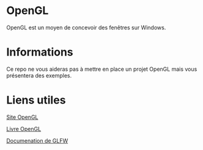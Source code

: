 # OpenGL


OpenGL est un moyen de concevoir des fenêtres sur Windows.


# Informations


Ce repo ne vous aideras pas à mettre en place un projet OpenGL mais vous présentera des exemples.


# Liens utiles


[Site OpenGL](https://www.opengl.org/)

[Livre OpenGL](https://learnopengl.com/book/book_pdf.pdf)

[Documenation de GLFW](https://www.glfw.org/documentation.html)